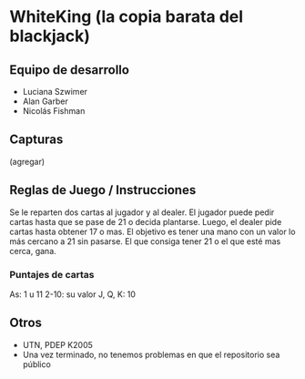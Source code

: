 # WhiteKing (la copia barata del blackjack)

## Equipo de desarrollo

-   Luciana Szwimer
-   Alan Garber
-   Nicolás Fishman

## Capturas

(agregar)

## Reglas de Juego / Instrucciones

Se le reparten dos cartas al jugador y al dealer. El jugador puede pedir cartas hasta que se pase de 21 o decida plantarse. Luego, el dealer pide cartas hasta obtener 17 o mas. El objetivo es tener una mano con un valor lo más cercano a 21 sin pasarse. El que consiga tener 21 o el que esté mas cerca, gana.

### Puntajes de cartas

As: 1 u 11
2-10: su valor
J, Q, K: 10

## Otros

-   UTN, PDEP K2005
-   Una vez terminado, no tenemos problemas en que el repositorio sea público

